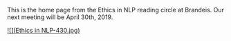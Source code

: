 This is the home page from the Ethics in NLP reading circle at Brandeis.
Our next meeting will be April 30th, 2019.

[![](Ethics in NLP-430.jpg)](poster)
